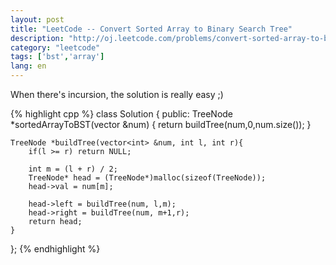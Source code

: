 ```yaml
---
layout: post
title: "LeetCode -- Convert Sorted Array to Binary Search Tree"
description: "http://oj.leetcode.com/problems/convert-sorted-array-to-binary-search-tree/"
category: "leetcode"
tags: ['bst','array']
lang: en
---
```


When there's incursion, the solution is really easy ;)

{% highlight cpp %}
class Solution {
public:
    TreeNode *sortedArrayToBST(vector<int> &num) {
        return buildTree(num,0,num.size());
    }
    
    TreeNode *buildTree(vector<int> &num, int l, int r){
        if(l >= r) return NULL;
        
        int m = (l + r) / 2;
        TreeNode* head = (TreeNode*)malloc(sizeof(TreeNode));
        head->val = num[m];
        
        head->left = buildTree(num, l,m);
        head->right = buildTree(num, m+1,r);
        return head;
    }
};
{% endhighlight %}
